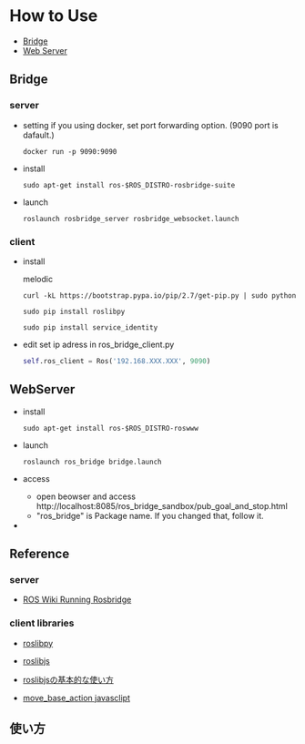 # How to Use

- [Bridge](#Bridge)
- [Web Server](#WebServer)

## Bridge

### server
- setting
  if you using docker, set port forwarding option.
  (9090 port is dafault.)
  ```
  docker run -p 9090:9090
  ```

- install

  ```
  sudo apt-get install ros-$ROS_DISTRO-rosbridge-suite
  ```

- launch 

  ```
  roslaunch rosbridge_server rosbridge_websocket.launch
  ```

### client
- install

  melodic
  ```
  curl -kL https://bootstrap.pypa.io/pip/2.7/get-pip.py | sudo python
  ```
  ```
  sudo pip install roslibpy
  ```

  ```
  sudo pip install service_identity
  ```

- edit 
  set ip adress in ros_bridge_client.py
  ```python 
  self.ros_client = Ros('192.168.XXX.XXX', 9090)
  ```



## WebServer

- install
  ```
  sudo apt-get install ros-$ROS_DISTRO-roswww
  ```
- launch
  ```
  roslaunch ros_bridge bridge.launch
  ```
- access 
  - open beowser and access http://localhost:8085/ros_bridge_sandbox/pub_goal_and_stop.html
  - "ros_bridge" is Package name. If you changed that, follow it.



- 

## Reference
### server
- [ROS Wiki Running Rosbridge](http://wiki.ros.org/rosbridge_suite/Tutorials/RunningRosbridge)


### client libraries
- [roslibpy](https://roslibpy.readthedocs.io/en/latest/examples.html)

- [roslibjs](http://wiki.ros.org/roslibjs)
- [roslibjsの基本的な使い方](https://qiita.com/daigakupotato/items/bb44c070d4304caa4bf1)
- [move_base_action javasclipt](https://github.com/wennycooper/roslibjs_example/blob/master/move_base_send_goal0.html)

## 使い方
